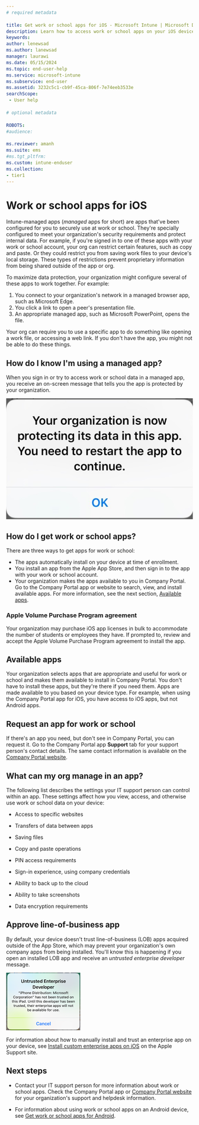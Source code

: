 ```yaml
---
# required metadata

title: Get work or school apps for iOS - Microsoft Intune | Microsoft Docs
description: Learn how to access work or school apps on your iOS device. 
keywords:
author: lenewsad
ms.author: lanewsad
manager: laurawi
ms.date: 05/15/2024
ms.topic: end-user-help
ms.service: microsoft-intune
ms.subservice: end-user
ms.assetid: 3232c5c1-cb9f-45ca-806f-7e74eeb3533e
searchScope:
 - User help

# optional metadata

ROBOTS:  
#audience:

ms.reviewer: amanh
ms.suite: ems
#ms.tgt_pltfrm:
ms.custom: intune-enduser
ms.collection:
- tier1
---
```


# Work or school apps for iOS
Intune-managed apps (*managed* apps for short) are apps that've been configured for you to securely use at work or school. They're specially configured to meet your organization's security requirements and protect internal data. For example, if you're signed in to one of these apps with your work or school account, your org can restrict certain features, such as copy and paste. Or they could restrict you from saving work files to your device's local storage. These types of restrictions prevent proprietary information from being shared outside of the app or org. 

To maximize data protection, your organization might configure several of these apps to work together. For example:  
1. You connect to your organization's network in a managed browser app, such as Microsoft Edge.  
2. You click a link to open a peer's presentation file.  
3. An appropriate managed app, such as Microsoft PowerPoint, opens the file.  

Your org can require you to use a specific app to do something like opening a work file, or accessing a web link. If you don't have the app, you might not be able to do these things. 

## How do I know I'm using a managed app?  
When you sign in or try to access work or school data in a managed app, you receive an on-screen message that tells you the app is protected by your organization.   

![Screenshot of on-screen message received about protected app.](./media/use-managed-apps-on-your-device-ios/managed-apps-message.png)  

## How do I get work or school apps?  

There are three ways to get apps for work or school:   
* The apps automatically install on your device at time of enrollment.  
* You install an app from the Apple App Store, and then sign in to the app with your work or school account.    
* Your organization makes the apps available to you in Company Portal. Go to the Company Portal app or website to search, view, and install available apps. For more information, see the next section, [Available apps](#available-apps).  

### Apple Volume Purchase Program agreement  
Your organization may purchase iOS app licenses in bulk to accommodate the number of students or employees they have. If prompted to, review and accept the Apple Volume Purchase Program agreement to install the app. 

## Available apps   
 Your organization selects apps that are appropriate and useful for work or school and makes them available to install in Company Portal. You don't have to install these apps, but they're there if you need them. Apps are made available to you based on your device type. For example, when using the Company Portal app for iOS, you have access to iOS apps, but not Android apps.   

## Request an app for work or school   
 If there's an app you need, but don't see in Company Portal, you can request it. Go to the Company Portal app **Support** tab for your support person's contact details. The same contact information is available on the [Company Portal website](https://go.microsoft.com/fwlink/?linkid=2010980).   

## What can my org manage in an app?  
The following list describes the settings your IT support person can control within an app. These settings affect how you view, access, and otherwise use work or school data on your device:  

- Access to specific websites

- Transfers of data between apps

- Saving files

- Copy and paste operations

- PIN access requirements

- Sign-in experience, using company credentials  

- Ability to back up to the cloud

- Ability to take screenshots

- Data encryption requirements  

## Approve line-of-business app   
 By default, your device doesn't trust line-of-business (LOB) apps acquired outside of the App Store, which may prevent your organization's own company apps from being installed. You'll know this is happening if you open an installed LOB app and receive an *untrusted enterprise developer* message. 

![Screenshot of iOS app message about an untrusted enterprise developer.](../fundamentals/media/end-user-company-portal-messages/end-user-company-portal-messages-01.png)  

For information about how to manually install and trust an enterprise app on your device, see [Install custom enterprise apps on iOS](https://support.apple.com/en-us/HT204460) on the Apple Support site.  

## Next steps  

* Contact your IT support person for more information about work or school apps. Check the Company Portal app or [Company Portal website](https://go.microsoft.com/fwlink/?linkid=2010980) for your organization's support and helpdesk information.   

* For information about using work or school apps on an Android device, see [Get work or school apps for Android](use-managed-apps-on-your-device-android.md).  
